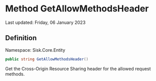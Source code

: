 # Method GetAllowMethodsHeader
Last updated: Friday, 06 January 2023

## Definition
Namespace: Sisk.Core.Entity

```csharp
public string GetAllowMethodsHeader()
```

Get the Cross-Origin Resource Sharing header for the allowed request methods.

